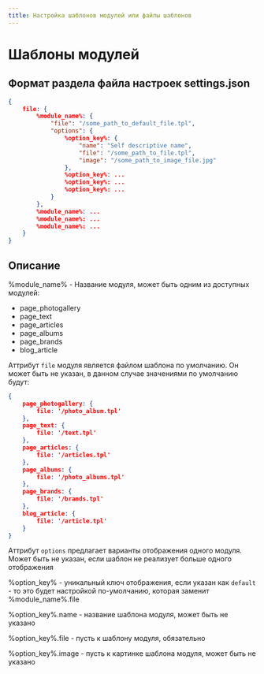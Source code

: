 ```yaml
---
title: Настройка шаблонов модулей или файлы шаблонов
---
```


# Шаблоны модулей

## Формат раздела файла настроек settings.json

```json
{
    file: {
        %module_name%: {
            "file": "/some_path_to_default_file.tpl",
            "options": {
                %option_key%: {
                    "name": "Self descriptive name",
                    "file": "/some_path_to_file.tpl",
                    "image": "/some_path_to_image_file.jpg"
                },
                %option_key%: ...
                %option_key%: ...
                %option_key%: ...
            }
        },
        %module_name%: ...
        %module_name%: ...
        %module_name%: ...
    }
}
```


## Описание

%module_name% - Название модуля, может быть одним из доступных модулей:

- page_photogallery
- page_text
- page_articles
- page_albums
- page_brands
- blog_article


Аттрибут `file` модуля является файлом шаблона по умолчанию. Он может быть не указан, в данном случае значениями по умолчанию будут:

```json
{
    page_photogallery: {
        file: '/photo_album.tpl'
    },
    page_text: {
        file: '/text.tpl'
    },
    page_articles: {
        file: '/articles.tpl'
    },
    page_albums: {
        file: '/photo_albums.tpl'
    },
    page_brands: {
        file: '/brands.tpl'
    },
    blog_article: {
        file: '/article.tpl'
    }
}
```


Аттрибут `options` предлагает варианты отображения одного модуля. Может быть не указан, если шаблон не реализует больше одного отображения


%option_key% - уникальный ключ отображения, если указан как `default` - то это будет настройкой по-умолчанию, которая заменит %module_name%.file


%option_key%.name - название шаблона модуля, может быть не указано


%option_key%.file - пусть к шаблону модуля, обязательно


%option_key%.image - пусть к картинке шаблона модуля, может быть не указано
